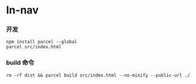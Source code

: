 # In-nav
### 开发
```
npm install parcel --global
parcel src/index.html
```

### build 命令
```
rm -rf dist && parcel build src/index.html --no-minify --public-url ./
```
